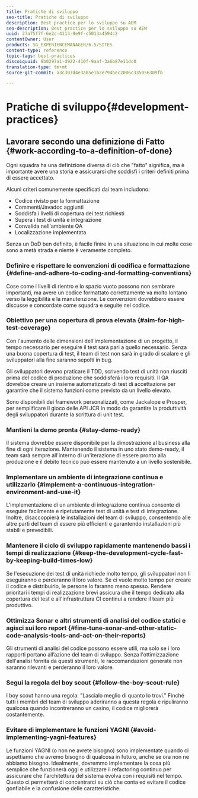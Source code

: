 ```yaml
---
title: Pratiche di sviluppo
seo-title: Pratiche di sviluppo
description: Best practice per lo sviluppo su AEM
seo-description: Best practice per lo sviluppo su AEM
uuid: 27a75f7f-6e2c-4113-9e9f-c5013a4594c2
contentOwner: User
products: SG_EXPERIENCEMANAGER/6.5/SITES
content-type: reference
topic-tags: best-practices
discoiquuid: 8b0297a1-d922-410f-9aaf-3a6b87e11dc0
translation-type: tm+mt
source-git-commit: a3c303d4e3a85e1b2e794bec2006c335056309fb

---
```



# Pratiche di sviluppo{#development-practices}

## Lavorare secondo una definizione di Fatto {#work-according-to-a-definition-of-done}

Ogni squadra ha una definizione diversa di ciò che &quot;fatto&quot; significa, ma è importante avere una storia e assicurarsi che soddisfi i criteri definiti prima di essere accettato.

Alcuni criteri comunemente specificati dai team includono:

* Codice rivisto per la formattazione
* Commenti/Javadoc aggiunti
* Soddisfa i livelli di copertura dei test richiesti
* Supera i test di unità e integrazione
* Convalida nell&#39;ambiente QA
* Localizzazione implementata

Senza un DoD ben definito, è facile finire in una situazione in cui molte cose sono a metà strada e niente è veramente completo.

### Definire e rispettare le convenzioni di codifica e formattazione {#define-and-adhere-to-coding-and-formatting-conventions}

Cose come i livelli di rientro e lo spazio vuoto possono non sembrare importanti, ma avere un codice formattato correttamente va molto lontano verso la leggibilità e la manutenzione. Le convenzioni dovrebbero essere discusse e concordate come squadra e seguite nel codice.

### Obiettivo per una copertura di prova elevata {#aim-for-high-test-coverage}

Con l&#39;aumento delle dimensioni dell&#39;implementazione di un progetto, il tempo necessario per eseguire il test sarà pari a quello necessario. Senza una buona copertura di test, il team di test non sarà in grado di scalare e gli sviluppatori alla fine saranno sepolti in bug.

Gli sviluppatori devono praticare il TDD, scrivendo test di unità non riusciti prima del codice di produzione che soddisferà i loro requisiti. Il QA dovrebbe creare un insieme automatizzato di test di accettazione per garantire che il sistema funzioni come previsto da un livello elevato.

Sono disponibili dei framework personalizzati, come Jackalope e Prosper, per semplificare il gioco delle API JCR in modo da garantire la produttività degli sviluppatori durante la scrittura di unit test.

### Mantieni la demo pronta {#stay-demo-ready}

Il sistema dovrebbe essere disponibile per la dimostrazione al business alla fine di ogni iterazione. Mantenendo il sistema in uno stato demo-ready, il team sarà sempre all&#39;interno di un&#39;iterazione di essere pronto alla produzione e il debito tecnico può essere mantenuto a un livello sostenibile.

### Implementare un ambiente di integrazione continua e utilizzarlo {#implement-a-continuous-integration-environment-and-use-it}

L&#39;implementazione di un ambiente di integrazione continua consente di eseguire facilmente e ripetutamente test di unità e test di integrazione. Inoltre, disaccoppierà le installazioni del team di sviluppo, consentendo alle altre parti del team di essere più efficienti e garantendo installazioni più stabili e prevedibili.

### Mantenere il ciclo di sviluppo rapidamente mantenendo bassi i tempi di realizzazione {#keep-the-development-cycle-fast-by-keeping-build-times-low}

Se l&#39;esecuzione dei test di unità richiede molto tempo, gli sviluppatori non li eseguiranno e perderanno il loro valore. Se ci vuole molto tempo per creare il codice e distribuirlo, le persone lo faranno meno spesso. Rendere prioritari i tempi di realizzazione brevi assicura che il tempo dedicato alla copertura dei test e all&#39;infrastruttura CI continui a rendere il team più produttivo.

### Ottimizza Sonar e altri strumenti di analisi del codice statici e agisci sui loro report {#fine-tune-sonar-and-other-static-code-analysis-tools-and-act-on-their-reports}

Gli strumenti di analisi del codice possono essere utili, ma solo se i loro rapporti portano all’azione del team di sviluppo. Senza l&#39;ottimizzazione dell&#39;analisi fornita da questi strumenti, le raccomandazioni generate non saranno rilevanti e perderanno il loro valore.

### Segui la regola del boy scout {#follow-the-boy-scout-rule}

I boy scout hanno una regola: &quot;Lascialo meglio di quanto lo trovi.&quot; Finché tutti i membri del team di sviluppo aderiranno a questa regola e ripuliranno qualcosa quando incontreranno un casino, il codice migliorerà costantemente.

### Evitare di implementare le funzioni YAGNI {#avoid-implementing-yagni-features}

Le funzioni YAGNI (o non ne avrete bisogno) sono implementate quando ci aspettiamo che avremo bisogno di qualcosa in futuro, anche se ora non ne abbiamo bisogno. Idealmente, dovremmo implementare la cosa più semplice che funzionerà oggi e utilizzare il refactoring continuo per assicurare che l&#39;architettura del sistema evolva con i requisiti nel tempo. Questo ci permetterà di concentrarci su ciò che conta ed evitare il codice gonfiabile e la confusione delle caratteristiche.
